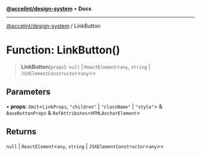 [**@accelint/design-system**](../README.md) • **Docs**

***

[@accelint/design-system](../README.md) / LinkButton

# Function: LinkButton()

> **LinkButton**(`props`): `null` \| `ReactElement`\<`any`, `string` \| `JSXElementConstructor`\<`any`\>\>

## Parameters

• **props**: `Omit`\<`LinkProps`, `"children"` \| `"className"` \| `"style"`\> & `BaseButtonProps` & `RefAttributes`\<`HTMLAnchorElement`\>

## Returns

`null` \| `ReactElement`\<`any`, `string` \| `JSXElementConstructor`\<`any`\>\>
